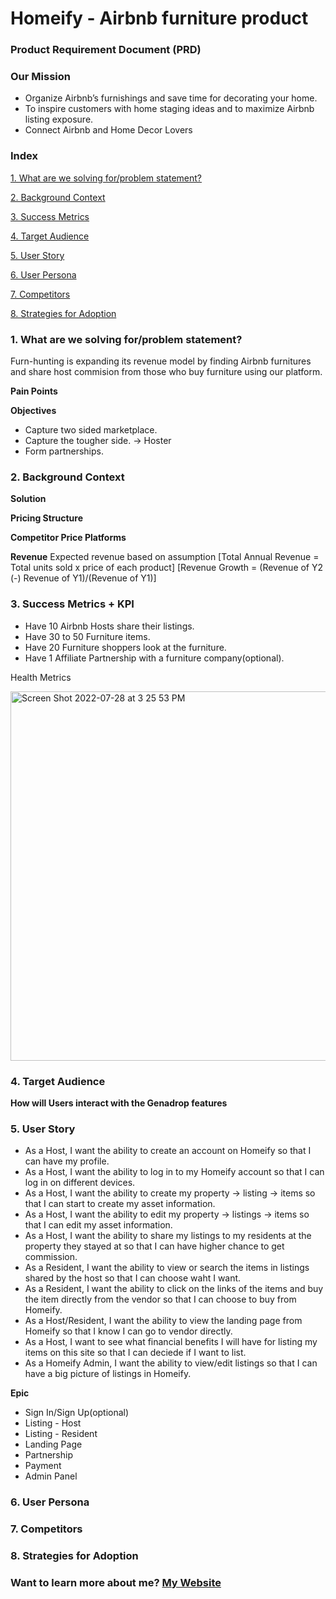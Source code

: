 # **Homeify** - Airbnb furniture product


### Product Requirement Document (PRD)

### Our Mission
- Organize Airbnb’s furnishings and save time for decorating your home.
- To inspire customers with home staging ideas and to maximize Airbnb listing exposure.
- Connect Airbnb and Home Decor Lovers


### Index

   [1. What are we solving for/problem statement?](https://github.com/Cay0331/Airbnb-furniture-profuct/edit/main/README.md#L20)
   
   [2. Background Context](https://github.com/Cay0331/Airbnb-furniture-profuct/edit/main/README.md#L27)
   
   [3. Success Metrics](https://github.com/Cay0331/Airbnb-furniture-profuct/edit/main/README.md#L41)
   
   [4. Target Audience](https://github.com/Cay0331/Airbnb-furniture-profuct/edit/main/README.md#L45)
   
   [5. User Story](https://github.com/Cay0331/Airbnb-furniture-profuct/edit/main/README.md#L51)
   
   [6. User Persona](https://github.com/Cay0331/Airbnb-furniture-profuct/edit/main/README.md#L54)
   
   [7. Competitors](https://github.com/Cay0331/Airbnb-furniture-profuct/edit/main/README.md#L57)
   
   [8. Strategies for Adoption](https://github.com/Cay0331/Airbnb-furniture-profuct/edit/main/README.md#L60)
   

### 1. What are we solving for/problem statement?
Furn-hunting is expanding its revenue model by finding Airbnb furnitures and share host commision from those who buy furniture using our platform.

**Pain Points**

**Objectives**

- Capture two sided marketplace.
- Capture the tougher side. → Hoster
- Form partnerships.

### 2. Background Context

**Solution**

**Pricing Structure**

**Competitor Price Platforms**

**Revenue**
Expected revenue based on assumption 
[Total Annual Revenue = Total units sold x price of each product]
[Revenue Growth = (Revenue of Y2 (-) Revenue of Y1)/(Revenue of Y1)]


### 3. Success Metrics + KPI

- Have 10 Airbnb Hosts share their listings.
- Have 30 to 50 Furniture items.
- Have 20 Furniture shoppers look at the furniture.
- Have 1 Affiliate Partnership with a furniture company(optional).

Health Metrics

<img width="591" alt="Screen Shot 2022-07-28 at 3 25 53 PM" src="https://user-images.githubusercontent.com/51731106/181632710-cc91dfe5-28be-4724-955e-e8a20a8db917.png">

### 4. Target Audience


**How will Users interact with the Genadrop features**


### 5. User Story

- As a Host, I want the ability to create an account on Homeify so that I can have my profile.
- As a Host, I want the ability to log in to my Homeify account so that I can log in on different devices.
- As a Host, I want the ability to create my property → listing → items so that I can start to create my asset information.
- As a Host, I want the ability to edit my property → listings → items so that I can edit my asset information.
- As a Host, I want the ability to share my listings to my residents at the property they stayed at so that I can have higher chance to get commission.
- As a Resident, I want the ability to view or search the items in listings shared by the host so that I can choose waht I want.
- As a Resident, I want the ability to click on the links of the items and buy the item directly from the vendor so that I can choose to buy from Homeify.
- As a Host/Resident, I want the ability to view the landing page from Homeify so that I know I can go to vendor directly.
- As a Host, I want to see what financial benefits I will have for listing my items on this site so that I can deciede if I want to list.
- As a Homeify Admin, I want the ability to view/edit listings so that I can have a big picture of listings in Homeify. 

**Epic**

- Sign In/Sign Up(optional)
- Listing - Host
- Listing - Resident
- Landing Page
- Partnership
- Payment
- Admin Panel

### 6. User Persona


### 7. Competitors


### 8. Strategies for Adoption





### Want to learn more about me? [My Website](https://caychencom.wordpress.com/)




